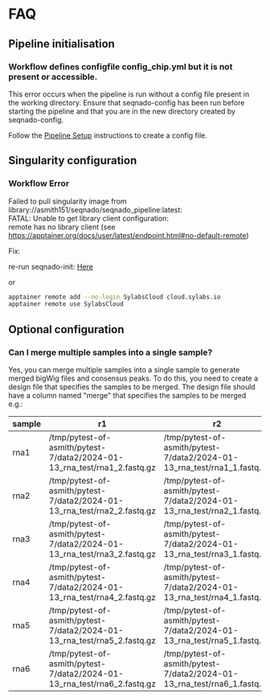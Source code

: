 # FAQ

## Pipeline initialisation

### Workflow defines configfile config_chip.yml but it is not present or accessible.

This error occurs when the pipeline is run without a config file present in the working directory. Ensure that seqnado-config has been run before starting the pipeline and that you are in the new directory created by seqnado-config.

Follow the [Pipeline Setup](pipeline.md#configuration) instructions to create a config file.


## Singularity configuration

### Workflow Error

Failed to pull singularity image from library://asmith151/seqnado/seqnado_pipeline:latest:  
FATAL: Unable to get library client configuration:  
remote has no library client (see https://apptainer.org/docs/user/latest/endpoint.html#no-default-remote)

Fix:

re-run seqnado-init: [Here](installation.md#seqnado-init)

or

```bash
apptainer remote add --no-login SylabsCloud cloud.sylabs.io  
apptainer remote use SylabsCloud  
```

## Optional configuration

### Can I merge multiple samples into a single sample?

Yes, you can merge multiple samples into a single sample to generate merged bigWig files and consensus peaks. To do this, you need to create a design file that specifies the samples to be merged. The design file should have a column named "merge" that specifies the samples to be merged e.g.:


| sample | r1 | r2 | deseq2 | merge |
|--------|----|----|--------|-------|
| rna1 | /tmp/pytest-of-asmith/pytest-7/data2/2024-01-13_rna_test/rna1_2.fastq.gz | /tmp/pytest-of-asmith/pytest-7/data2/2024-01-13_rna_test/rna1_1.fastq.gz | control | control |
| rna2 | /tmp/pytest-of-asmith/pytest-7/data2/2024-01-13_rna_test/rna2_2.fastq.gz | /tmp/pytest-of-asmith/pytest-7/data2/2024-01-13_rna_test/rna2_1.fastq.gz | control | control |
| rna3 | /tmp/pytest-of-asmith/pytest-7/data2/2024-01-13_rna_test/rna3_2.fastq.gz | /tmp/pytest-of-asmith/pytest-7/data2/2024-01-13_rna_test/rna3_1.fastq.gz | control | control |
| rna4 | /tmp/pytest-of-asmith/pytest-7/data2/2024-01-13_rna_test/rna4_2.fastq.gz | /tmp/pytest-of-asmith/pytest-7/data2/2024-01-13_rna_test/rna4_1.fastq.gz | treated | treated |
| rna5 | /tmp/pytest-of-asmith/pytest-7/data2/2024-01-13_rna_test/rna5_2.fastq.gz | /tmp/pytest-of-asmith/pytest-7/data2/2024-01-13_rna_test/rna5_1.fastq.gz | treated | treated |
| rna6 | /tmp/pytest-of-asmith/pytest-7/data2/2024-01-13_rna_test/rna6_2.fastq.gz | /tmp/pytest-of-asmith/pytest-7/data2/2024-01-13_rna_test/rna6_1.fastq.gz | treated | treated |
